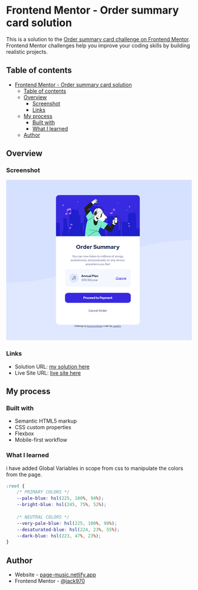 # Frontend Mentor - Order summary card solution

This is a solution to the [Order summary card challenge on Frontend Mentor](https://www.frontendmentor.io/challenges/order-summary-component-QlPmajDUj). Frontend Mentor challenges help you improve your coding skills by building realistic projects. 

## Table of contents

- [Frontend Mentor - Order summary card solution](#frontend-mentor---order-summary-card-solution)
  - [Table of contents](#table-of-contents)
  - [Overview](#overview)
    - [Screenshot](#screenshot)
    - [Links](#links)
  - [My process](#my-process)
    - [Built with](#built-with)
    - [What I learned](#what-i-learned)
  - [Author](#author)

## Overview

### Screenshot

![](./screenshot.png)

### Links

- Solution URL: [my solution here](https://prnt.sc/1ro4ixa)
- Live Site URL: [live site here](https://page-music.netlify.app)

## My process

### Built with

- Semantic HTML5 markup
- CSS custom properties
- Flexbox
- Mobile-first workflow
### What I learned

i have added Global Variables in scope from css to manipulate the colors from the page.

```css
:root {
    /* PRIMARY COLORS */
    --pale-blue: hsl(225, 100%, 94%);
    --bright-blue: hsl(245, 75%, 52%);

    /* NEUTRAL COLORS */
    --very-pale-blue: hsl(225, 100%, 98%);
    --desaturated-blue: hsl(224, 23%, 55%);
    --dark-blue: hsl(223, 47%, 23%);
}
```
## Author

- Website - [page-music.netlify.app](page-music.netlify.app)
- Frontend Mentor - [@jack970](https://www.frontendmentor.io/profile/jack970)

